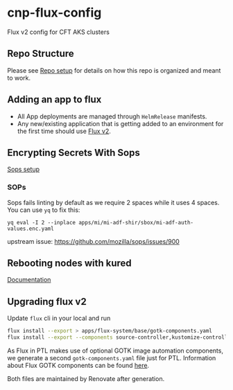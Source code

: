 # cnp-flux-config
Flux v2 config for CFT AKS clusters

## Repo Structure

Please see [Repo setup](docs/repo-setup.md) for details on how this repo is organized and meant to work.

## Adding an app to flux

- All App deployments are managed through `HelmRelease` manifests.
- Any new/existing application that is getting added to an environment for the first time should use [Flux v2](docs/app-deployment-v2.md).

## Encrypting Secrets With Sops

 [Sops setup](docs/secrets-sops-encryption.md)

### SOPs

Sops fails linting by default as we require 2 spaces while it uses 4 spaces.
You can use `yq` to fix this:

```
yq eval -I 2 --inplace apps/mi/mi-adf-shir/sbox/mi-adf-auth-values.enc.yaml
```

upstream issue: https://github.com/mozilla/sops/issues/900

## Rebooting nodes with kured

[Documentation](docs/reboot-node-using-kured.md)

## Upgrading flux v2

Update `flux` cli in your local and run 
 ```bash
flux install --export > apps/flux-system/base/gotk-components.yaml
flux install --export --components source-controller,kustomize-controller,helm-controller,notification-controller,image-reflector-controller,image-automation-controller > apps/flux-system/ptl-intsvc/base/gotk-components.yaml 
```

As Flux in PTL makes use of optional GOTK image automation components, we generate a second `gotk-components.yaml` file just for PTL. Information about Flux GOTK components can be found [here](https://fluxcd.io/flux/components/). 

Both files are maintained by Renovate after generation.
